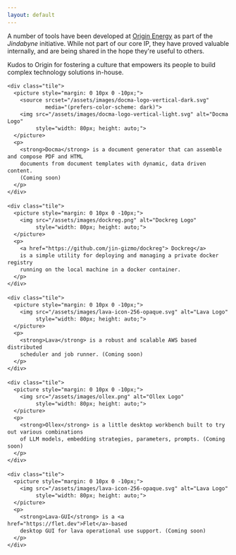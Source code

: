 ```yaml
---
layout: default
---
```


A number of tools have been developed at [Origin
Energy](https://www.originenergy.com.au) as part of the *Jindabyne* initiative.
While not part of our core IP, they have proved valuable internally, and are
being shared in the hope they're useful to others.

Kudos to Origin for fostering a culture that empowers its people to build
complex technology solutions in-house.

<div class="tiles-wrapper">

  <div class="tiles-grid">

    <div class="tile">
      <picture style="margin: 0 10px 0 -10px;">
        <source srcset="/assets/images/docma-logo-vertical-dark.svg"
                media="(prefers-color-scheme: dark)">
        <img src="/assets/images/docma-logo-vertical-light.svg" alt="Docma Logo"
             style="width: 80px; height: auto;">
      </picture>
      <p>
        <strong>Docma</strong> is a document generator that can assemble and compose PDF and HTML
        documents from document templates with dynamic, data driven content.
        (Coming soon)
      </p>
    </div>

    <div class="tile">
      <picture style="margin: 0 10px 0 -10px;">
        <img src="/assets/images/dockreg.png" alt="Dockreg Logo"
             style="width: 80px; height: auto;">
      </picture>
      <p>
        <a href="https://github.com/jin-gizmo/dockreg"> Dockreg</a>
        is a simple utility for deploying and managing a private docker registry
        running on the local machine in a docker container.
      </p>
    </div>

    <div class="tile">
      <picture style="margin: 0 10px 0 -10px;">
        <img src="/assets/images/lava-icon-256-opaque.svg" alt="Lava Logo"
             style="width: 80px; height: auto;">
      </picture>
      <p>
        <strong>Lava</strong> is a robust and scalable AWS based distributed
        scheduler and job runner. (Coming soon)
      </p>
    </div>

    <div class="tile">
      <picture style="margin: 0 10px 0 -10px;">
        <img src="/assets/images/ollex.png" alt="Ollex Logo"
             style="width: 80px; height: auto;">
      </picture>
      <p>
        <strong>Ollex</strong> is a little desktop workbench built to try out various combinations
        of LLM models, embedding strategies, parameters, prompts. (Coming soon)
      </p>
    </div>

    <div class="tile">
      <picture style="margin: 0 10px 0 -10px;">
        <img src="/assets/images/lava-icon-256-opaque.svg" alt="Lava Logo"
             style="width: 80px; height: auto;">
      </picture>
      <p>
        <strong>Lava-GUI</strong> is a <a href="https://flet.dev">Flet</a>-based
        desktop GUI for lava operational use support. (Coming soon)
      </p>
    </div>

  </div>
</div>

